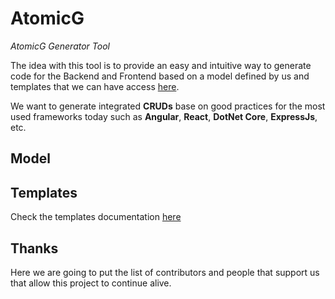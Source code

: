 # AtomicG
*AtomicG Generator Tool*

The idea with this tool is to provide an easy and intuitive way to generate code for the Backend and Frontend based on a model defined by us and templates that we can have access [here](https://github.com/gorums/AtomicG-Templates/tree/master/templates). 

We want to generate integrated **CRUDs** base on good practices for the most used frameworks today such as **Angular**, **React**, **DotNet Core**, **ExpressJs**, etc.

## Model



## Templates

Check the templates documentation [here](https://github.com/gorums/AtomicG-Templates/tree/master/templates)

## Thanks

Here we are going to put the list of contributors and people that support us that allow this project to continue alive.

